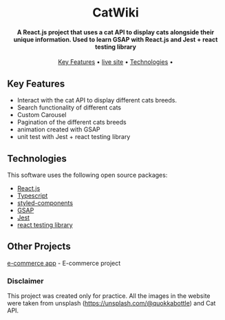 <h1 align="center">
  CatWiki
  <br>
</h1>

<h4 align="center">A React.js project that uses a cat API to display cats alongside their unique information. Used to learn GSAP with React.js and Jest + react testing library</h4>

<p align="center">
  <a href="#key-features">Key Features</a> •
  <a href="https://cat-site-2c83f.web.app/">live site</a> •
  <a href="#technologies">Technologies</a> •
</p>

## Key Features

- Interact with the cat API to display different cats breeds.
- Search functionality of different cats
- Custom Carousel
- Pagination of the different cats breeds
- animation created with GSAP
- unit test with Jest + react testing library

## Technologies

This software uses the following open source packages:

- [React.js](https://reactjs.org/)
- [Typescript](https://www.typescriptlang.org/)
- [styled-components](https://styled-components.com/)
- [GSAP](https://greensock.com/gsap/)
- [Jest](https://jestjs.io/)
- [react testing library](https://testing-library.com/docs/react-testing-library/intro/)

## Other Projects

[e-commerce app](https://github.com/desafree/e-commerce-project) - E-commerce project

### Disclaimer

This project was created only for practice. All the images in the website were taken from unsplash (https://unsplash.com/@quokkabottle) and Cat API.
